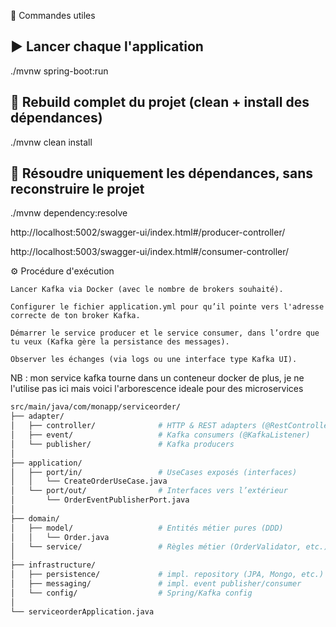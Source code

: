 🧪 Commandes utiles

## ▶️ Lancer chaque l'application
./mvnw spring-boot:run 

## 🔄 Rebuild complet du projet (clean + install des dépendances)
./mvnw clean install

## 🔁 Résoudre uniquement les dépendances, sans reconstruire le projet
./mvnw dependency:resolve

http://localhost:5002/swagger-ui/index.html#/producer-controller/

http://localhost:5003/swagger-ui/index.html#/consumer-controller/

⚙️ Procédure d'exécution

    Lancer Kafka via Docker (avec le nombre de brokers souhaité).

    Configurer le fichier application.yml pour qu’il pointe vers l'adresse correcte de ton broker Kafka.

    Démarrer le service producer et le service consumer, dans l’ordre que tu veux (Kafka gère la persistance des messages).

    Observer les échanges (via logs ou une interface type Kafka UI).

NB : mon service kafka tourne dans un conteneur docker de plus, je ne l'utilise pas ici mais voici l'arborescence ideale pour des microservices

```bash
src/main/java/com/monapp/serviceorder/
├── adapter/
│   ├── controller/              # HTTP & REST adapters (@RestController)
│   ├── event/                   # Kafka consumers (@KafkaListener)
│   └── publisher/               # Kafka producers
│
├── application/                
│   ├── port/in/                 # UseCases exposés (interfaces)
│   │   └── CreateOrderUseCase.java
│   └── port/out/                # Interfaces vers l’extérieur
│       └── OrderEventPublisherPort.java
│
├── domain/
│   ├── model/                   # Entités métier pures (DDD)
│   │   └── Order.java
│   └── service/                 # Règles métier (OrderValidator, etc.)
│
├── infrastructure/
│   ├── persistence/             # impl. repository (JPA, Mongo, etc.)
│   ├── messaging/               # impl. event publisher/consumer
│   └── config/                  # Spring/Kafka config
│
└── serviceorderApplication.java

```
